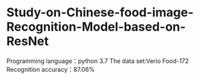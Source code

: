 # Study-on-Chinese-food-image-Recognition-Model-based-on-ResNet
Programming language：python 3.7
The data set:Verio Food-172
Recognition accuracy：87.06%
